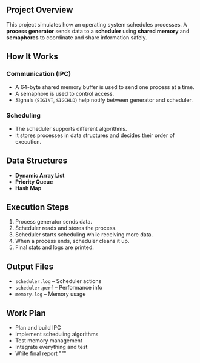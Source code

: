 
## Project Overview

This project simulates how an operating system schedules processes. A **process generator** sends data to a **scheduler** using **shared memory** and **semaphores** to coordinate and share information safely.

## How It Works

### Communication (IPC)
- A 64-byte shared memory buffer is used to send one process at a time.
- A semaphore is used to control access.
- Signals (`SIGINT`, `SIGCHLD`) help notify between generator and scheduler.

### Scheduling
- The scheduler supports different algorithms.
- It stores processes in data structures and decides their order of execution.

## Data Structures
- **Dynamic Array List**
- **Priority Queue**
- **Hash Map**

## Execution Steps
1. Process generator sends data.
2. Scheduler reads and stores the process.
3. Scheduler starts scheduling while receiving more data.
4. When a process ends, scheduler cleans it up.
5. Final stats and logs are printed.

## Output Files
- `scheduler.log` – Scheduler actions
- `scheduler.perf` – Performance info
- `memory.log` – Memory usage

## Work Plan
- Plan and build IPC
- Implement scheduling algorithms
- Test memory management
- Integrate everything and test
- Write final report
"""
